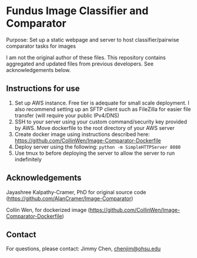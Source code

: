 # Fundus Image Classifier and Comparator

Purpose: Set up a static webpage and server to host classifier/pairwise comparator tasks for images 

I am not the original author of these files. This repository contains aggregated and updated files from previous developers. See acknowledgements below.

## Instructions for use
1. Set up AWS instance. Free tier is adequate for small scale deployment. I also recommend setting up an SFTP client such as FileZilla for easier file transfer (will require your public IPv4/DNS) 
2. SSH to your server using your custom command/security key provided by AWS. Move dockerfile to the root directory of your AWS server 
3. Create docker image using instructions described here: https://github.com/CollinWen/Image-Comparator-Dockerfile
4. Deploy server using the following:
```python -m SimpleHTTPServer 8080```
5. Use tmux to before deploying the server to allow the server to run indefinitely

## Acknowledgements
Jayashree Kalpathy-Cramer, PhD for original source code (https://github.com/AlanCramer/Image-Comparator)

Collin Wen, for dockerized image (https://github.com/CollinWen/Image-Comparator-Dockerfile)

## Contact
For questions, please contact:
Jimmy Chen, chenjim@ohsu.edu

